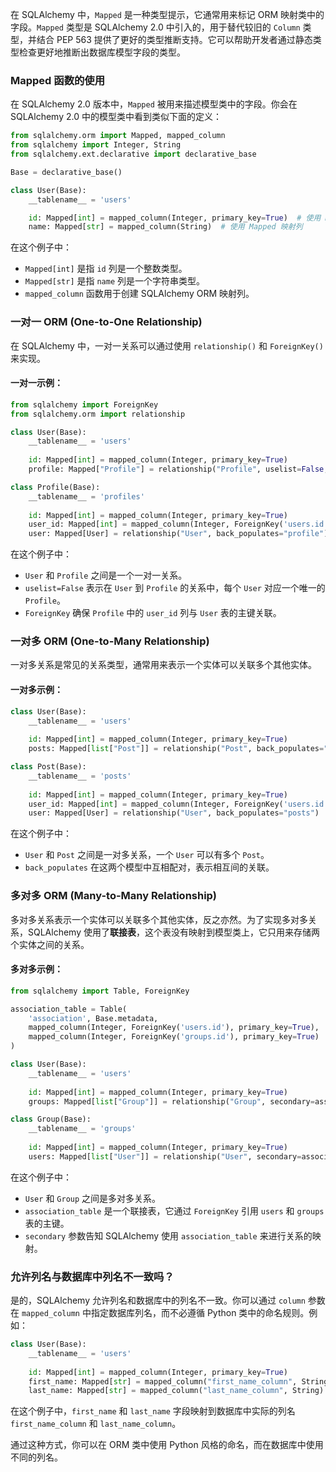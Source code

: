 在 SQLAlchemy 中，`Mapped` 是一种类型提示，它通常用来标记 ORM 映射类中的字段。`Mapped` 类型是 SQLAlchemy 2.0 中引入的，用于替代较旧的 `Column` 类型，并结合 PEP 563 提供了更好的类型推断支持。它可以帮助开发者通过静态类型检查更好地推断出数据库模型字段的类型。

### Mapped 函数的使用

在 SQLAlchemy 2.0 版本中，`Mapped` 被用来描述模型类中的字段。你会在 SQLAlchemy 2.0 中的模型类中看到类似下面的定义：

```python
from sqlalchemy.orm import Mapped, mapped_column
from sqlalchemy import Integer, String
from sqlalchemy.ext.declarative import declarative_base

Base = declarative_base()

class User(Base):
    __tablename__ = 'users'

    id: Mapped[int] = mapped_column(Integer, primary_key=True)  # 使用 Mapped 映射列
    name: Mapped[str] = mapped_column(String)  # 使用 Mapped 映射列
```

在这个例子中：
- `Mapped[int]` 是指 `id` 列是一个整数类型。
- `Mapped[str]` 是指 `name` 列是一个字符串类型。
- `mapped_column` 函数用于创建 SQLAlchemy ORM 映射列。

### 一对一 ORM (One-to-One Relationship)

在 SQLAlchemy 中，一对一关系可以通过使用 `relationship()` 和 `ForeignKey()` 来实现。

#### 一对一示例：

```python
from sqlalchemy import ForeignKey
from sqlalchemy.orm import relationship

class User(Base):
    __tablename__ = 'users'
    
    id: Mapped[int] = mapped_column(Integer, primary_key=True)
    profile: Mapped["Profile"] = relationship("Profile", uselist=False, back_populates="user")

class Profile(Base):
    __tablename__ = 'profiles'
    
    id: Mapped[int] = mapped_column(Integer, primary_key=True)
    user_id: Mapped[int] = mapped_column(Integer, ForeignKey('users.id'))
    user: Mapped[User] = relationship("User", back_populates="profile")
```

在这个例子中：

- `User` 和 `Profile` 之间是一个一对一关系。
- `uselist=False` 表示在 `User` 到 `Profile` 的关系中，每个 `User` 对应一个唯一的 `Profile`。
- `ForeignKey` 确保 `Profile` 中的 `user_id` 列与 `User` 表的主键关联。

### 一对多 ORM (One-to-Many Relationship)

一对多关系是常见的关系类型，通常用来表示一个实体可以关联多个其他实体。

#### 一对多示例：

```python
class User(Base):
    __tablename__ = 'users'
    
    id: Mapped[int] = mapped_column(Integer, primary_key=True)
    posts: Mapped[list["Post"]] = relationship("Post", back_populates="user")

class Post(Base):
    __tablename__ = 'posts'
    
    id: Mapped[int] = mapped_column(Integer, primary_key=True)
    user_id: Mapped[int] = mapped_column(Integer, ForeignKey('users.id'))
    user: Mapped[User] = relationship("User", back_populates="posts")
```

在这个例子中：

- `User` 和 `Post` 之间是一对多关系，一个 `User` 可以有多个 `Post`。
- `back_populates` 在这两个模型中互相配对，表示相互间的关联。

### 多对多 ORM (Many-to-Many Relationship)

多对多关系表示一个实体可以关联多个其他实体，反之亦然。为了实现多对多关系，SQLAlchemy 使用了**联接表**，这个表没有映射到模型类上，它只用来存储两个实体之间的关系。

#### 多对多示例：
```python
from sqlalchemy import Table, ForeignKey

association_table = Table(
    'association', Base.metadata,
    mapped_column(Integer, ForeignKey('users.id'), primary_key=True),
    mapped_column(Integer, ForeignKey('groups.id'), primary_key=True)
)

class User(Base):
    __tablename__ = 'users'
    
    id: Mapped[int] = mapped_column(Integer, primary_key=True)
    groups: Mapped[list["Group"]] = relationship("Group", secondary=association_table, back_populates="users")

class Group(Base):
    __tablename__ = 'groups'
    
    id: Mapped[int] = mapped_column(Integer, primary_key=True)
    users: Mapped[list["User"]] = relationship("User", secondary=association_table, back_populates="groups")
```

在这个例子中：
- `User` 和 `Group` 之间是多对多关系。
- `association_table` 是一个联接表，它通过 `ForeignKey` 引用 `users` 和 `groups` 表的主键。
- `secondary` 参数告知 SQLAlchemy 使用 `association_table` 来进行关系的映射。

### 允许列名与数据库中列名不一致吗？
是的，SQLAlchemy 允许列名和数据库中的列名不一致。你可以通过 `column` 参数在 `mapped_column` 中指定数据库列名，而不必遵循 Python 类中的命名规则。例如：

```python
class User(Base):
    __tablename__ = 'users'
    
    id: Mapped[int] = mapped_column(Integer, primary_key=True)
    first_name: Mapped[str] = mapped_column("first_name_column", String)  # 映射到数据库中列名为 'first_name_column'
    last_name: Mapped[str] = mapped_column("last_name_column", String)  # 映射到数据库中列名为 'last_name_column'
```

在这个例子中，`first_name` 和 `last_name` 字段映射到数据库中实际的列名 `first_name_column` 和 `last_name_column`。

通过这种方式，你可以在 ORM 类中使用 Python 风格的命名，而在数据库中使用不同的列名。